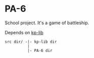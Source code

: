 # PA-6
School project. It's a game of battleship.

Depends on [kp-lib](https://github.com/kp-void/kp-lib)

```
src dir/ -|- kp-lib dir
          |
          |- PA-6 dir
```
